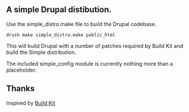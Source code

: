 ## A simple Drupal distibution.

Use the simple_distro.make file to build the Drupal codebase.

`drush make simple_distro.make public_html`

This will build Drupal with a number of patches required by Build Kit and build the Simple distribution.

The included simple_config module is currently nothing more than a placeholder.

## Thanks

Inspired by [Build Kit](http://drupal.org/project/buildkit)

